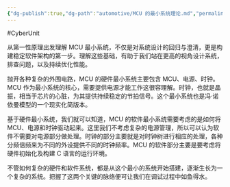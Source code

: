 ```yaml
---
{"dg-publish":true,"dg-path":"automotive/MCU 的最小系统理论.md","permalink":"/automotive/MCU 的最小系统理论/","created":"2024-08-05T09:05:46.000+08:00","updated":"2025-07-08T14:33:36.600+08:00"}
---
```


#CyberUnit

从第一性原理出发理解 MCU 最小系统，不仅是对系统设计的回归与澄清，更是构建稳定软件架构的第一步。理解这些基础，有助于我们站在更高的视角设计系统，排查问题，以及持续优化性能。

抛开各种复杂的外围电路，MCU 的硬件最小系统主要包含 MCU、电源、时钟。MCU 作为最小系统的核心，需要提供电源才能工作这很容理解。时钟，也就是晶振，相当于芯片的心脏，为其提供持续稳定的节拍信号。这个最小系统也是冯·诺依曼模型的一个现实化简版本。

基于硬件最小系统，我们就可以知道，MCU 的软件最小系统需要考虑的是如何将 MCU、电源和时钟驱动起来。这里我们不考虑复杂的电源管理，所以可以认为软件不需要对电源部分做处理。时钟的部分主要就是对时钟树进行相应的处理，各种分频倍频来为不同的外设提供不同的时钟频率。MCU 的软件部分主要是要考虑将硬件初始化及构建 C 语言的运行环境。

不管如何复杂的硬件和软件系统，都是从这个最小的系统开始搭建，逐渐生长为一个复杂的系统。把握了这两个关键的脉络便可让我们在调试过程中如鱼得水。